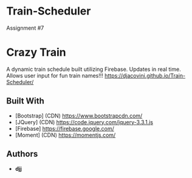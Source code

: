 # Train-Scheduler
Assignment #7

# Crazy Train
A dynamic train schedule built utilizing Firebase.  Updates in real time.  Allows user input for fun train names!!! https://djacovini.github.io/Train-Scheduler/

## Built With
* [Bootstrap] (CDN) https://www.bootstrapcdn.com/
* [JQuery] (CDN) https://code.jquery.com/jquery-3.3.1.js
* [Firebase] https://firebase.google.com/
* [Moment] (CDN) https://momentjs.com/

## Authors
* **djj**
